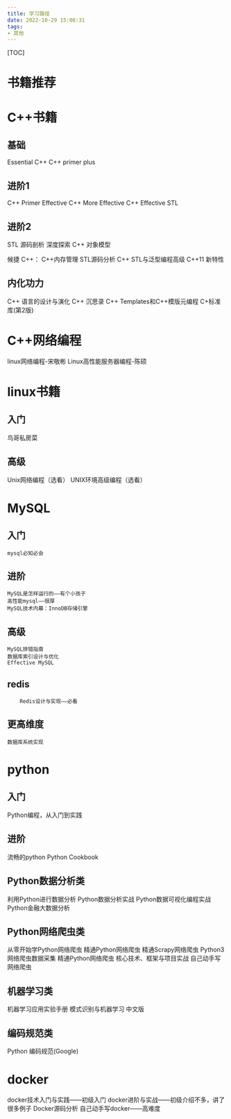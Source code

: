 ```yaml
---
title: 学习路径
date: 2022-10-29 15:08:31
tags:
- 其他
---
```


[TOC]


# 书籍推荐


# C++书籍
## 基础
Essential C++
C++ primer plus

## 进阶1
C++ Primer
Effective C++
More Effective C++
Effective STL

## 进阶2
STL 源码剖析
深度探索 C++ 对象模型

候捷 C++：
C++内存管理
STL源码分析
C++ STL与泛型编程高级
C++11 新特性


## 内化功力
C++ 语言的设计与演化
C++ 沉思录
C++ Templates和C++模版元编程
C+标准库(第2版)


# C++网络编程
linux网络编程-宋敬彬
Linux高性能服务器编程-陈硕

# linux书籍
## 入门
鸟哥私房菜


## 高级
Unix网络编程（选看）
UNIX环境高级编程（选看）



# MySQL

## 入门
    mysql必知必会

## 进阶
    MySQL是怎样运行的——有个小孩子
    高性能mysql——很厚
    MySQL技术内幕：InnoDB存储引擎

## 高级
    MySQL排错指南
    数据库索引设计与优化
    Effective MySQL

## redis
        Redis设计与实现——必看

## 更高维度
    数据库系统实现



# python
## 入门
Python编程，从入门到实践

## 进阶
流畅的python
Python Cookbook

## Python数据分析类
利用Python进行数据分析
Python数据分析实战
Python数据可视化编程实战
Python金融大数据分析

## Python网络爬虫类
从零开始学Python网络爬虫
精通Python网络爬虫
精通Scrapy网络爬虫
Python3网络爬虫数据采集
精通Python网络爬虫 核心技术、框架与项目实战
自己动手写网络爬虫

## 机器学习类
机器学习应用实验手册
模式识别与机器学习 中文版

## 编码规范类
Python 编码规范(Google)


# docker
docker技术入门与实践——初级入门
docker进阶与实战——初级介绍不多，讲了很多例子
Docker源码分析
自己动手写docker——高难度

